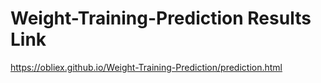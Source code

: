 # Weight-Training-Prediction Results Link
https://obliex.github.io/Weight-Training-Prediction/prediction.html

